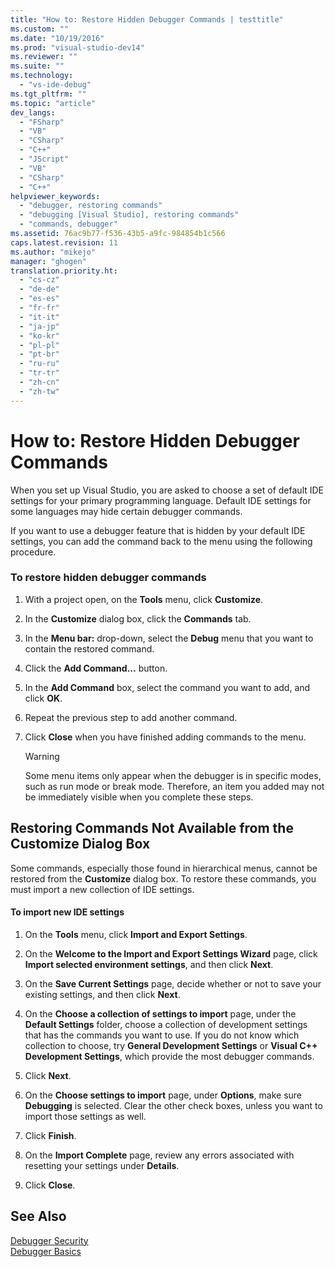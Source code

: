 ```yaml
---
title: "How to: Restore Hidden Debugger Commands | testtitle"
ms.custom: ""
ms.date: "10/19/2016"
ms.prod: "visual-studio-dev14"
ms.reviewer: ""
ms.suite: ""
ms.technology: 
  - "vs-ide-debug"
ms.tgt_pltfrm: ""
ms.topic: "article"
dev_langs: 
  - "FSharp"
  - "VB"
  - "CSharp"
  - "C++"
  - "JScript"
  - "VB"
  - "CSharp"
  - "C++"
helpviewer_keywords: 
  - "debugger, restoring commands"
  - "debugging [Visual Studio], restoring commands"
  - "commands, debugger"
ms.assetid: 76ac9b77-f536-43b5-a9fc-984854b1c566
caps.latest.revision: 11
ms.author: "mikejo"
manager: "ghogen"
translation.priority.ht: 
  - "cs-cz"
  - "de-de"
  - "es-es"
  - "fr-fr"
  - "it-it"
  - "ja-jp"
  - "ko-kr"
  - "pl-pl"
  - "pt-br"
  - "ru-ru"
  - "tr-tr"
  - "zh-cn"
  - "zh-tw"
---
```

# How to: Restore Hidden Debugger Commands
When you set up Visual Studio, you are asked to choose a set of default IDE settings for your primary programming language. Default IDE settings for some languages may hide certain debugger commands.  
  
 If you want to use a debugger feature that is hidden by your default IDE settings, you can add the command back to the menu using the following procedure.  
  
### To restore hidden debugger commands  
  
1.  With a project open, on the **Tools** menu, click **Customize**.  
  
2.  In the **Customize** dialog box, click the **Commands** tab.  
  
3.  In the **Menu bar:** drop-down, select the **Debug** menu that you want to contain the restored command.  
  
4.  Click the **Add Command…** button.  
  
5.  In the **Add Command** box, select the command you want to add, and click **OK**.  
  
6.  Repeat the previous step to add another command.  
  
7.  Click **Close** when you have finished adding commands to the menu.  
  
    > [!WARNING]
    >  Some menu items only appear when the debugger is in specific modes, such as run mode or break mode. Therefore, an item you added may not be immediately visible when you complete these steps.  
  
## Restoring Commands Not Available from the Customize Dialog Box  
 Some commands, especially those found in hierarchical menus, cannot be restored from the **Customize** dialog box. To restore these commands, you must import a new collection of IDE settings.  
  
#### To import new IDE settings  
  
1.  On the **Tools** menu, click **Import and Export Settings**.  
  
2.  On the **Welcome to the Import and Export Settings Wizard** page, click **Import selected environment settings**, and then click **Next**.  
  
3.  On the **Save Current Settings** page, decide whether or not to save your existing settings, and then click **Next**.  
  
4.  On the **Choose a collection of settings to import** page, under the **Default Settings** folder, choose a collection of development settings that has the commands you want to use. If you do not know which collection to choose, try **General Development Settings** or **Visual C++ Development Settings**, which  provide the most debugger commands.  
  
5.  Click **Next**.  
  
6.  On the **Choose settings to import** page, under **Options**, make sure **Debugging** is selected. Clear the other check boxes, unless you want to import those settings as well.  
  
7.  Click **Finish**.  
  
8.  On the **Import Complete** page, review any errors associated with resetting your settings under **Details**.  
  
9. Click **Close**.  
  
## See Also  
 [Debugger Security](../debugger/debugger-security.md)   
 [Debugger Basics](../debugger/debugger-basics.md)